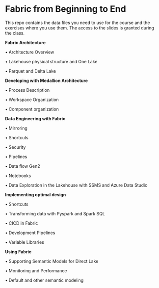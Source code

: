 # Fabric from Beginning to End  

This repo contains the data files you need to use for the course and the exercises where you use them.  The access to the slides is granted during the class.


**Fabric Architecture**

•	Architecture Overview

•	Lakehouse physical structure and One Lake 

•	Parquet and Delta Lake

**Developing with Medallion Architecture**

•	Process Description

•	Workspace Organization

•	Component organization


**Data Engineering with Fabric**

•	Mirroring

•	Shortcuts

•	Security

•	Pipelines

•	Data flow Gen2

•	Notebooks

•	Data Exploration in the Lakehouse with SSMS and Azure Data Studio


**Implementing optimal design**

•	Shortcuts

•	Transforming data with Pyspark and Spark SQL

•	CICD in Fabric

•	Development Pipelines

•	Variable Libraries


**Using Fabric**

•	Supporting Semantic Models for Direct Lake 

•	Monitoring and Performance

•	Default and other semantic modeling

